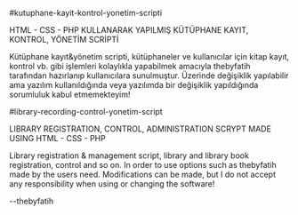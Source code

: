 #kutuphane-kayit-kontrol-yonetim-scripti

HTML - CSS - PHP KULLANARAK YAPILMIŞ KÜTÜPHANE KAYIT, KONTROL, YÖNETİM SCRİPTİ

Kütüphane kayıt&yönetim scripti, kütüphaneler ve kullanıcılar için kitap kayıt, kontrol vb. gibi işlemleri kolaylıkla yapabilmek amacıyla thebyfatih tarafından hazırlanıp kullanıcılara sunulmuştur.
Üzerinde değişiklik yapılabilir ama yazılım kullanıldığında veya yazılımda bir değişiklik yapıldığında sorumluluk kabul etmemekteyim!

#library-recording-control-yonetim-script

LIBRARY REGISTRATION, CONTROL, ADMINISTRATION SCRYPT MADE USING HTML - CSS - PHP

Library registration & management script, library and library book registration, control and so on. In order to use options such as thebyfatih made by the users need.
Modifications can be made, but I do not accept any responsibility when using or changing the software!


--thebyfatih
